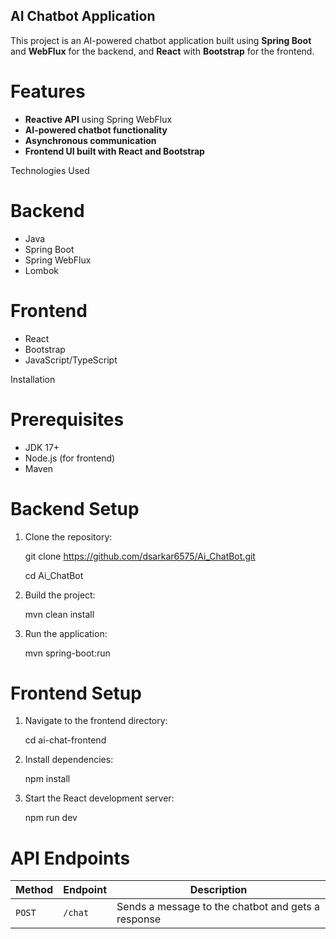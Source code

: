 ## AI Chatbot Application

This project is an AI-powered chatbot application built using **Spring Boot** and **WebFlux** for the backend, and **React** with **Bootstrap** for the frontend.

# Features
- **Reactive API** using Spring WebFlux
- **AI-powered chatbot functionality**
- **Asynchronous communication**
- **Frontend UI built with React and Bootstrap**

 Technologies Used
  # Backend
- Java
- Spring Boot
- Spring WebFlux
- Lombok

 # Frontend
- React
- Bootstrap
- JavaScript/TypeScript

Installation
 # Prerequisites
- JDK 17+
- Node.js (for frontend)
- Maven

 # Backend Setup
1. Clone the repository:

   git clone https://github.com/dsarkar6575/Ai_ChatBot.git

   cd Ai_ChatBot

2. Build the project:

   mvn clean install

3. Run the application:

   mvn spring-boot:run


 # Frontend Setup
1. Navigate to the frontend directory:

   cd ai-chat-frontend

2. Install dependencies:

   npm install

3. Start the React development server:

   npm run dev


# API Endpoints
| Method | Endpoint | Description |
|--------|--------- |-------------|
| `POST` | `/chat`  | Sends a message to the chatbot and gets a response |




